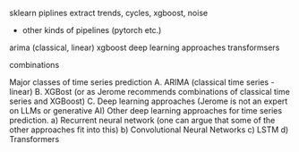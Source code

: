 
sklearn piplines
extract trends, cycles, xgboost, noise

+ other kinds of pipelines (pytorch etc.)

arima (classical, linear)
xgboost
deep learning approaches
transformsers

combinations

Major classes of time series prediction
A. ARIMA (classical time series - linear)
B. XGBost (or as Jerome recommends combinations of classical time series and XGBoost)
C. Deep learning approaches (Jerome is not an expert on LLMs or generative AI)
Other deep learning approaches for time series prediction.
a) Recurrent neural network (one can argue that some of the other approaches fit into this)
b) Convolutional Neural Networks
c) LSTM
d) Transformers
